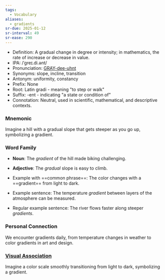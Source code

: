 ```yaml
---
tags:
  - Vocabulary
aliases:
  - gradients
sr-due: 2025-01-12
sr-interval: 49
sr-ease: 290
---
```

- Definition: A gradual change in degree or intensity; in mathematics, the rate of increase or decrease in value.
- IPA: /ˈɡreɪ.di.ənt/
- Pronunciation: [GRAY-dee-uhnt](https://www.google.com/search?q=how+to+pronounce+gradient)
- Synonyms: slope, incline, transition
- Antonym: uniformity, constancy
- Prefix: None
- Root: Latin gradi - meaning "to step or walk"
- Suffix: -ent - indicating "a state or condition of"
- Connotation: Neutral, used in scientific, mathematical, and descriptive contexts.

### Mnemonic

Imagine a hill with a gradual slope that gets steeper as you go up, symbolizing a gradient.

### Word Family

- **Noun**: The *gradient* of the hill made biking challenging.
- **Adjective**: The *gradual* slope is easy to climb.
  
- Example with ==common phrase==: The color changes with a ==gradient== from light to dark.
- Example sentence: The temperature *gradient* between layers of the atmosphere can be measured.
- Regular example sentence: The river flows faster along steeper *gradients*.

### Personal Connection

We encounter gradients daily, from temperature changes in weather to color gradients in art and design.

### [Visual Association](https://www.google.com/search?tbm=isch&q=gradient)

Imagine a color scale smoothly transitioning from light to dark, symbolizing a gradient.
